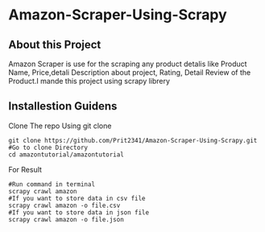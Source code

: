 # Amazon-Scraper-Using-Scrapy
## About this Project
Amazon Scraper is use for the scraping any product detalis like Product Name, Price,detali Description about project, Rating, Detail Review of the Product.I mande this project using scrapy librery

## Installestion Guidens

Clone The repo Using git clone
```
git clone https://github.com/Prit2341/Amazon-Scraper-Using-Scrapy.git
#Go to clone Directory
cd amazontutorial/amazontutorial
```

For Result
```
#Run command in terminal
scrapy crawl amazon
#If you want to store data in csv file 
scrapy crawl amazon -o file.csv
#If you want to store data in json file
scrapy crawl amazon -o file.json
```

